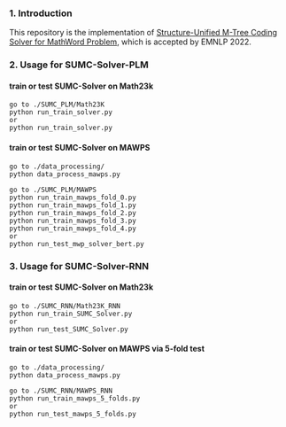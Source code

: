 ### 1. Introduction
This repository is the implementation of 
[Structure-Unified M-Tree Coding Solver for MathWord Problem](https://arxiv.org/abs/2210.12432), which is accepted by EMNLP 2022.




### 2. Usage for SUMC-Solver-PLM
#### train or test SUMC-Solver on Math23k
```
go to ./SUMC_PLM/Math23K
python run_train_solver.py
or 
python run_train_solver.py
```

#### train or test SUMC-Solver on MAWPS
```
go to ./data_processing/
python data_process_mawps.py

go to ./SUMC_PLM/MAWPS
python run_train_mawps_fold_0.py
python run_train_mawps_fold_1.py
python run_train_mawps_fold_2.py
python run_train_mawps_fold_3.py
python run_train_mawps_fold_4.py
or 
python run_test_mwp_solver_bert.py
```

### 3. Usage for SUMC-Solver-RNN
#### train or test SUMC-Solver on Math23k
```
go to ./SUMC_RNN/Math23K_RNN
python run_train_SUMC_Solver.py
or 
python run_test_SUMC_Solver.py
```

#### train or test SUMC-Solver on MAWPS via 5-fold test
```
go to ./data_processing/
python data_process_mawps.py

go to ./SUMC_RNN/MAWPS_RNN
python run_train_mawps_5_folds.py
or 
python run_test_mawps_5_folds.py
```